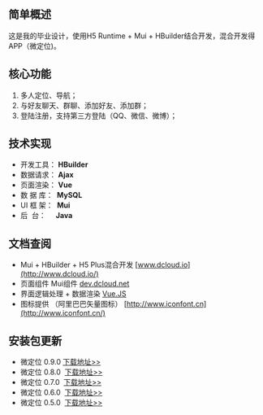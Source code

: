 ## 简单概述
这是我的毕业设计，使用H5 Runtime + Mui + HBuilder结合开发，混合开发得APP（微定位)。

## 核心功能
1. 多人定位、导航；
2. 与好友聊天、群聊、添加好友、添加群；
3. 登陆注册，支持第三方登陆（QQ、微信、微博）；

## 技术实现
- 开发工具： **HBuilder**
- 数据请求： **Ajax**
- 页面渲染： **Vue**
- 数 据 库：&nbsp;&nbsp;**MySQL**
- UI&nbsp;框&nbsp;架：&nbsp; **Mui**
- 后 &nbsp;台：&nbsp;&nbsp;&nbsp;&nbsp; **Java**

## 文档查阅
- Mui + HBuilder + H5 Plus混合开发 [www.dcloud.io](http://www.dcloud.io/)
- 页面组件 Mui组件 [dev.dcloud.net](http://dev.dcloud.net.cn/mui/ui/)
- 界面逻辑处理 + 数据渲染 [Vue.JS](https://cn.vuejs.org/v2/guide/index.html)
- 图标提供 （阿里巴巴矢量图标） [http://www.iconfont.cn](http://www.iconfont.cn/)

## 安装包更新
- 微定位 0.9.0  [下载地址>>](https://github.com/Git-sublime/Mui-APP/blob/master/unpackage/release/H51CB4E94_0604192208.apk)
- 微定位 0.8.0  [下载地址>>](https://github.com/Git-sublime/Mui-APP/blob/master/unpackage/release/H51CB4E94_0601160528.apk)
- 微定位 0.7.0  [下载地址>>](https://github.com/Git-sublime/Mui-APP/blob/master/unpackage/release/H51CB4E94_20180511_070.apk)
- 微定位 0.6.0  [下载地址>>](https://github.com/Git-sublime/Mui-APP/blob/master/unpackage/release/H51CB4E94_20180507_060.apk)
- 微定位 0.5.0  [下载地址>>](https://github.com/Git-sublime/Mui-APP/blob/master/unpackage/release/H51CB4E94_20180501_050.apk)
